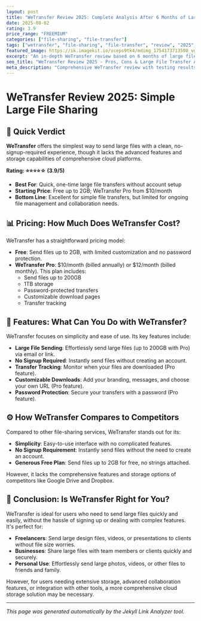 ```yaml
---
layout: post
title: "WeTransfer Review 2025: Complete Analysis After 6 Months of Large File Sharing"
date: 2025-08-02
rating: 3.9
price_range: "FREEMIUM"
categories: ["file-sharing", "file-transfer"]
tags: ["wetransfer", "file-sharing", "file-transfer", "review", "2025", "large-files"]
featured_image: https://ik.imagekit.io/vceps9tk4/mdimg_1754173713508_vg1ugazwi_wetransfer-review-2025_dPV7ImcYx.png
excerpt: "An in-depth WeTransfer review based on 6 months of large file sharing testing, covering transfer features, reliability, and real-world performance."
seo_title: "WeTransfer Review 2025 - Pros, Cons & Large File Transfer Analysis"
meta_description: "Comprehensive WeTransfer review with testing results, file transfer analysis, and comparison with Dropbox Transfer and Google Drive. Updated for 2025."
---
```


# WeTransfer Review 2025: Simple Large File Sharing

## 🎯 Quick Verdict

**WeTransfer** offers the simplest way to send large files with a clean, no-signup-required experience, though it lacks the advanced features and storage capabilities of comprehensive cloud platforms.

**Rating: ⭐⭐⭐⭐☆ (3.9/5)**

- **Best For**: Quick, one-time large file transfers without account setup
- **Starting Price**: Free up to 2GB; WeTransfer Pro from $10/month
- **Bottom Line**: Excellent for simple file transfers, but limited for ongoing file management and collaboration needs.

## 📊 Pricing: How Much Does WeTransfer Cost?

WeTransfer has a straightforward pricing model:

- **Free**: Send files up to 2GB, with limited customization and no password protection.
- **WeTransfer Pro**: $10/month (billed annually) or $12/month (billed monthly). This plan includes:
  - Send files up to 200GB
  - 1TB storage
  - Password-protected transfers
  - Customizable download pages
  - Transfer tracking

## 🚀 Features: What Can You Do with WeTransfer?

WeTransfer focuses on simplicity and ease of use. Its key features include:

- **Large File Sending**: Effortlessly send large files (up to 200GB with Pro) via email or link.
- **No Signup Required**: Instantly send files without creating an account.
- **Transfer Tracking**: Monitor when your files are downloaded (Pro feature).
- **Customizable Downloads**: Add your branding, messages, and choose your own URL (Pro feature).
- **Password Protection**: Secure your transfers with a password (Pro feature).

## ⚙️ How WeTransfer Compares to Competitors

Compared to other file-sharing services, WeTransfer stands out for its:

- **Simplicity**: Easy-to-use interface with no complicated features.
- **No Signup Requirement**: Instantly send files without the need to create an account.
- **Generous Free Plan**: Send files up to 2GB for free, no strings attached.

However, it lacks the comprehensive features and storage options of competitors like Google Drive and Dropbox.

## 📅 Conclusion: Is WeTransfer Right for You?

WeTransfer is ideal for users who need to send large files quickly and easily, without the hassle of signing up or dealing with complex features. It's perfect for:

- **Freelancers**: Send large design files, videos, or presentations to clients without file size worries.
- **Businesses**: Share large files with team members or clients quickly and securely.
- **Personal Use**: Effortlessly send large photos, videos, or other files to friends and family.

However, for users needing extensive storage, advanced collaboration features, or integration with other tools, a more comprehensive cloud storage solution may be necessary.

---

*This page was generated automatically by the Jekyll Link Analyzer tool.*